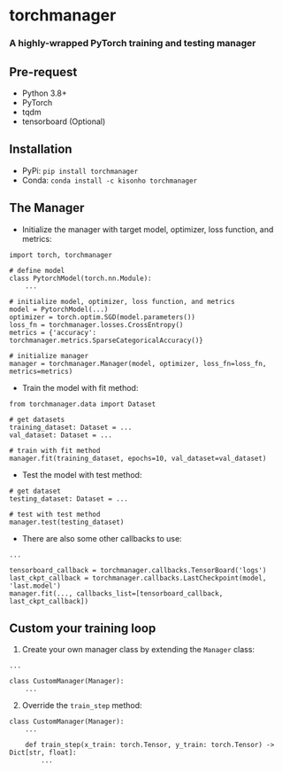 # torchmanager
### A highly-wrapped PyTorch training and testing manager

## Pre-request
* Python 3.8+
* PyTorch
* tqdm
* tensorboard (Optional)

## Installation
* PyPi: `pip install torchmanager`
* Conda: `conda install -c kisonho torchmanager`

## The Manager
- Initialize the manager with target model, optimizer, loss function, and metrics:
```
import torch, torchmanager

# define model
class PytorchModel(torch.nn.Module):
    ...

# initialize model, optimizer, loss function, and metrics
model = PytorchModel(...)
optimizer = torch.optim.SGD(model.parameters())
loss_fn = torchmanager.losses.CrossEntropy()
metrics = {'accuracy': torchmanager.metrics.SparseCategoricalAccuracy()}

# initialize manager
manager = torchmanager.Manager(model, optimizer, loss_fn=loss_fn, metrics=metrics)
```

- Train the model with fit method:
```
from torchmanager.data import Dataset

# get datasets
training_dataset: Dataset = ...
val_dataset: Dataset = ...

# train with fit method
manager.fit(training_dataset, epochs=10, val_dataset=val_dataset)
```

* Test the model with test method:
```
# get dataset
testing_dataset: Dataset = ...

# test with test method
manager.test(testing_dataset)
```

- There are also some other callbacks to use:
```
...

tensorboard_callback = torchmanager.callbacks.TensorBoard('logs')
last_ckpt_callback = torchmanager.callbacks.LastCheckpoint(model, 'last.model')
manager.fit(..., callbacks_list=[tensorboard_callback, last_ckpt_callback])
```

## Custom your training loop
1. Create your own manager class by extending the `Manager` class:
```
...

class CustomManager(Manager):
    ...
```

2. Override the `train_step` method:
```
class CustomManager(Manager):
    ...
    
    def train_step(x_train: torch.Tensor, y_train: torch.Tensor) -> Dict[str, float]:
        ...
```
